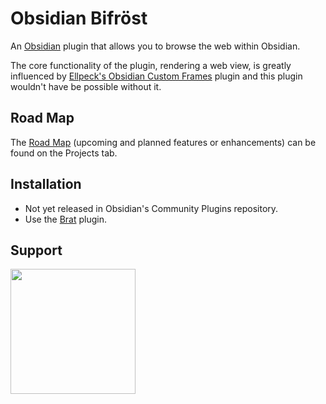 # Obsidian Bifröst
An [Obsidian](https://obsidian.md/) plugin that allows you to browse the web within Obsidian.

The core functionality of the plugin, rendering a web view, is greatly influenced by [Ellpeck's Obsidian Custom Frames](https://github.com/Ellpeck/ObsidianCustomFrames) plugin and this plugin wouldn't have be possible without it.

## Road Map
The [Road Map](https://github.com/users/Trikzon/projects/3/) (upcoming and planned features or enhancements) can be found on the Projects tab.

## Installation
- Not yet released in Obsidian's Community Plugins repository.
- Use the [Brat](https://github.com/TfTHacker/obsidian42-brat) plugin.

## Support
[<img src="https://user-images.githubusercontent.com/14358394/115450238-f39e8100-a21b-11eb-89d0-fa4b82cdbce8.png" width="200">](https://ko-fi.com/trikzon)
